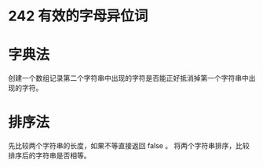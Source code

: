 # 242 有效的字母异位词

# 字典法

创建一个数组记录第二个字符串中出现的字符是否能正好抵消掉第一个字符串中出现的字符。

# 排序法

先比较两个字符串的长度，如果不等直接返回 false 。
将两个字符串排序，比较排序后的字符串是否相等。